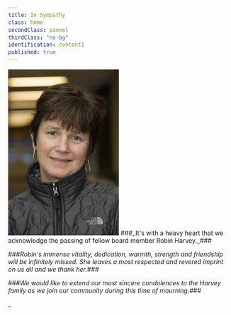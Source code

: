 ```yaml
---
title: In Sympathy
class: home
secondClass: pannel
thirdClass: "no-bg"
identification: content1
published: true
---
```


<img src="../images/Robin-Harvey.jpg" alt="Robin Harvey Image" title="Robin Harvey" id="robinHarvey">
###_It's with a heavy heart that we acknowledge the passing of fellow board member Robin Harvey._###

###_Robin's immense vitality, dedication, warmth, strength and friendship will be infinitely missed. She leaves a most respected and revered imprint on us all and we thank her._###

###_We would like to extend our most sincere condolences to the Harvey family as we join our community during this time of mourning._###










_
